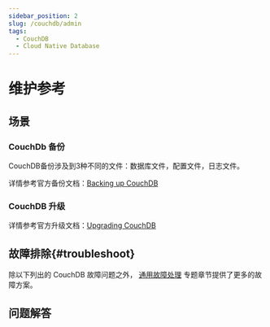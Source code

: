 ```yaml
---
sidebar_position: 2
slug: /couchdb/admin
tags:
  - CouchDB
  - Cloud Native Database
---
```


# 维护参考

## 场景

### CouchDb 备份

CouchDB备份涉及到3种不同的文件：数据库文件，配置文件，日志文件。  

详情参考官方备份文档：[Backing up CouchDB](https://docs.couchdb.org/en/latest/maintenance/backups.html)

### CouchDB 升级

详情参考官方升级文档：[Upgrading CouchDB](https://docs.couchdb.org/en/latest/install/upgrading.html)

## 故障排除{#troubleshoot}

除以下列出的 CouchDB 故障问题之外， [通用故障处理](../troubleshoot) 专题章节提供了更多的故障方案。 


## 问题解答
